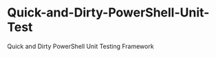 Quick-and-Dirty-PowerShell-Unit-Test
====================================

Quick and Dirty PowerShell Unit Testing Framework